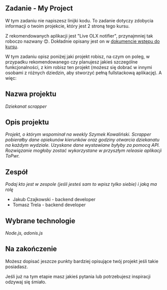 ## Zadanie - My Project
W tym zadaniu nie napiszesz linijki kodu. To zadanie dotyczy zdobycia informacji o twoim projekcie, który jest 2 stroną tego kursu. 

Z rekomendowanych aplikacji jest "Live OLX notifier", przynajmniej tak roboczo nazwany 😊. Dokładnie opisany jest on w [dokumencie wstępu do kursu](https://docs.google.com/document/d/1FR6PSLg_5G0hWC429dXyeJLonLf76L1LbHH8ycVNavA).


W tym zadaniu opisz poniżej jaki projekt robisz, na czym on poleg, w przypadku rekomendowanego czy planujesz jakieś szczególne funkcjonalności, z kim robisz ten projekt (możesz się dobrać w innymi osobami z różnych dziedzin, aby stworzyć pełną fullstackową aplikację). A więc:

## Nazwa projektu
<i> Dziekanat scrapper</i>

## Opis projektu
<i> Projekt, o którym wspominał na weekly Szymek Kowaliński. Scrapper pobierałby dane opiekunów kierunków oraz godziny otwarcia dziekanatu na każdym wydziale. Uzyskane dane wystawiane byłyby za pomocą API. Rozwiązanie mogłoby zostać wykorzystane w przyszłym releasie aplikacji ToPwr.</i>

## Zespół
<i> Podaj kto jest w zespole (jeśli jesteś sam to wpisz tylko siebie) i jaką ma rolę</i>

- Jakub Czajkowski - backend developer
- Tomasz Trela - backend developer


## Wybrane technologie
<i> Node.js, adonis.js</i>

## Na zakończenie
Możesz dopisać jeszcze punkty bardziej opisujące twój projekt jeśli takie posiadasz.


Jeśli już na tym etapie masz jakieś pytania lub potrzebujesz inspiracji odzywaj się śmiało.